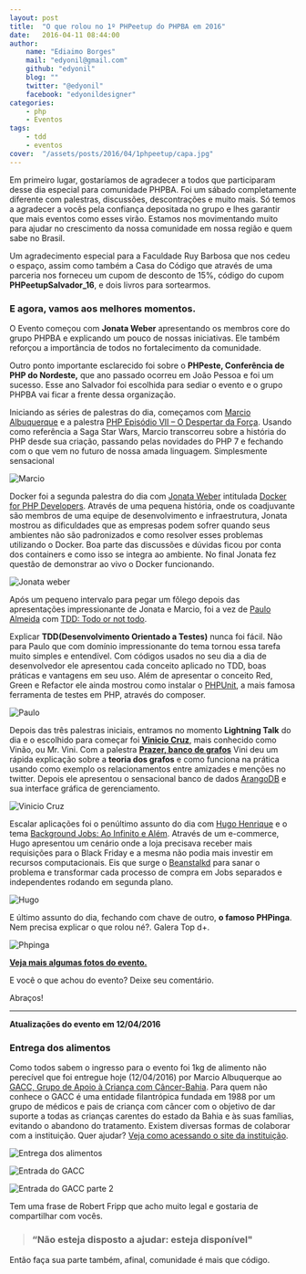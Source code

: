 ```yaml
---
layout: post
title:  "O que rolou no 1º PHPeetup do PHPBA em 2016"
date:   2016-04-11 08:44:00
author: 
    name: "Ediaimo Borges"
    mail: "edyonil@gmail.com"
    github: "edyonil"
    blog: ""
    twitter: "@edyonil"
    facebook: "edyonildesigner"
categories: 
    - php
    - Eventos
tags: 
    - tdd
    - eventos
cover:  "/assets/posts/2016/04/1phpeetup/capa.jpg"
---
```


Em primeiro lugar, gostaríamos de agradecer a todos que participaram desse dia especial para comunidade PHPBA. Foi um sábado completamente diferente com palestras, discussões, descontrações e muito mais. Só temos a agradecer a vocês pela confiança depositada no grupo e lhes garantir que mais eventos como esses virão. Estamos nos movimentando muito para ajudar no crescimento da nossa comunidade em nossa região e quem sabe no Brasil.

Um agradecimento especial para a Faculdade Ruy Barbosa que nos cedeu o espaço, assim como também a Casa do Código que através de uma parceria nos forneceu um cupom de desconto de 15%, código do cupom **PHPeetupSalvador_16**, e dois livros para sortearmos.

### E agora, vamos aos melhores momentos.

O Evento começou com **Jonata Weber** apresentando os membros core do grupo PHPBA e explicando um pouco de nossas iniciativas. Ele também reforçou a importância de todos no fortalecimento da comunidade.

Outro ponto importante esclarecido foi sobre o **PHPeste, Conferência de PHP do Nordeste,** que ano passado ocorreu em João Pessoa e foi um sucesso. Esse ano Salvador foi escolhida para sediar o evento e o grupo PHPBA vai ficar a frente dessa organização.

Iniciando as séries de palestras do dia, começamos com [Marcio Albuquerque](https://github.com/mlalbuquerque) e a palestra [PHP Episódio VII – O Despertar da Força](http://culturabeta.com.br/presentations/php-episode-VII/). Usando como referência a Saga Star Wars, Marcio transcorreu sobre a história do PHP desde sua criação, passando pelas novidades do PHP 7 e fechando com o que vem no futuro de nossa amada linguagem. Simplesmente sensacional

![Marcio](/assets/posts/2016/04/1phpeetup/marcio.jpg)

Docker foi a segunda palestra do dia com [Jonata Weber](https://github.com/jonataa) intitulada [Docker for PHP Developers](https://speakerdeck.com/jonataa/docker-for-php-developers). Através de uma pequena história, onde os coadjuvante são membros de uma equipe de desenvolvimento e infraestrutura, Jonata mostrou as dificuldades que as empresas podem sofrer quando seus ambientes não são padronizados e como resolver esses problemas utilizando o Docker. Boa parte das discussões e dúvidas ficou por conta dos containers e como isso se integra ao ambiente. No final Jonata fez questão de demonstrar ao vivo o Docker funcionando.

![Jonata weber](/assets/posts/2016/04/1phpeetup/jonata.jpg)

Após um pequeno intervalo para pegar um fôlego depois das apresentações impressionante de Jonata e Marcio, foi a vez de [Paulo Almeida](https://github.com/paulodealmeida) com [TDD: Todo or not todo](https://speakerdeck.com/paulodealmeida/tdd-todo-or-not-todo). 

Explicar **TDD(Desenvolvimento Orientado a Testes)** nunca foi fácil. Não para Paulo que com domínio impressionante do tema tornou essa tarefa muito simples e entendível. Com códigos usados no seu dia a dia de desenvolvedor ele apresentou cada conceito aplicado no TDD, boas práticas e vantagens em seu uso. Além de apresentar o conceito Red, Green e Refactor ele ainda mostrou como instalar o [PHPUnit](https://phpunit.de/), a mais famosa ferramenta de testes em PHP, através do composer.

![Paulo](/assets/posts/2016/04/1phpeetup/paulo.jpg) 

Depois das três palestras iniciais, entramos no momento **Lightning Talk** do dia e o escolhido para começar foi **[Vinicio Cruz](https://github.com/vinaocruz)**, mais conhecido como Vinão, ou Mr. Vini. Com a palestra **[Prazer, banco de grafos](https://speakerdeck.com/vinaocruz/prazer-banco-de-grafo)** Vini deu um rápida explicação sobre a **teoria dos grafos** e como funciona na prática usando como exemplo os relacionamentos entre amizades e menções no twitter. Depois ele apresentou o sensacional banco de dados [ArangoDB](https://www.arangodb.com/) e sua interface gráfica de gerenciamento.

![Vinicio Cruz](/assets/posts/2016/04/1phpeetup/vini.jpg)

Escalar aplicações foi o penúltimo assunto do dia com [Hugo Henrique](https://github.com/hugohenrique) e o tema [Background Jobs: Ao Infinito e Além](https://speakerdeck.com/hugohenrique/background-jobs-ao-infinito-e-alem). Através de um e-commerce, Hugo apresentou um cenário onde a loja precisava receber mais requisições para o Black Friday e a mesma não podia mais investir em recursos computacionais. Eis que surge o [Beanstalkd](https://github.com/kr/beanstalkd) para sanar o problema e transformar cada processo de compra em Jobs separados e independentes rodando em segunda plano.

![Hugo](/assets/posts/2016/04/1phpeetup/hugo.jpg)

E último assunto do dia, fechando com chave de outro, **o famoso PHPinga**. Nem precisa explicar o que rolou né?. Galera Top d+.

![Phpinga](/assets/posts/2016/04/1phpeetup/phpinga.jpg)

**[Veja mais algumas fotos do evento.](https://www.facebook.com/permalink.php?story_fbid=1767827366770273&id=1452159261670420)**

E você o que achou do evento? Deixe seu comentário.

Abraços!

---

**Atualizações do evento em 12/04/2016**

### Entrega dos alimentos

Como todos sabem o ingresso para o evento foi 1kg de alimento não perecível que foi entregue hoje (12/04/2016) por Marcio Albuquerque ao [GACC, Grupo de Apoio à Criança com Câncer-Bahia](http://gaccbahia.org.br/). Para quem não conhece o GACC é uma entidade filantrópica fundada em 1988 por um grupo de médicos e pais de criança com câncer com o objetivo de dar suporte a todas as crianças carentes do estado da Bahia e às suas famílias, evitando o abandono do tratamento. Existem diversas formas de colaborar com a instituição. Quer ajudar? [Veja como acessando o site da instituição](http://gaccbahia.org.br/como-colaborar).

![Entrega dos alimentos](/assets/posts/2016/04/1phpeetup/foto1.jpg)

![Entrada do GACC](/assets/posts/2016/04/1phpeetup/foto2.jpg)

![Entrada do GACC parte 2](/assets/posts/2016/04/1phpeetup/foto3.jpg)

Tem uma frase de Robert Fripp que acho muito legal e gostaria de compartilhar com vocês.

> ### “Não esteja disposto a ajudar: esteja disponível"

Então faça sua parte também, afinal, comunidade é mais que código.
